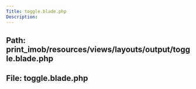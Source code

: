 ```yaml
---
Title: toggle.blade.php
Description:
---
```


## Path: print_imob/resources/views/layouts/output/toggle.blade.php
## File: toggle.blade.php
